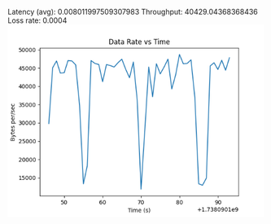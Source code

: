 Latency (avg): 0.008011997509307983
Throughput: 40429.04368368436
Loss rate: 0.0004
![Data Rate vs Time](iphone.png)
